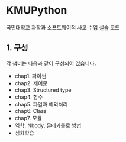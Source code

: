 # KMUPython
국민대학교 과학과 소프트웨어적 사고 수업 실습 코드

## 1. 구성
각 챕터는 다음과 같이 구성되어 있습니다.

* chap1. 파이썬
* chap2. 제어문
* chap3. Structured type
* chap4. 함수
* chap5. 파일과 예외처리
* chap6. Class
* chap7. 모듈
* 역학, Nbody, 몬테카를로 방법
* 심화학습

